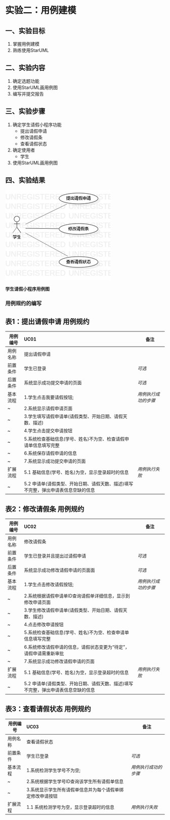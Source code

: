 # 实验二：用例建模

## 一、实验目标

1. 掌握用例建模
2. 熟练使用StarUML

## 二、实验内容

1. 确定选题功能
2. 使用StarUML画用例图
3. 编写并提交报告

## 三、实验步骤

1. 确定学生请假小程序功能
   - 提出请假申请
   - 修改请假条
   - 查看请假状态 
2. 确定使用者
   - 学生
3. 使用StarUML画用例图


## 四、实验结果

  ![学生请假小程序用例图](./Lab2_UseCaseDiagram1.jpg)  

**学生请假小程序用例图**

### 用例规约的编写

## 表1：提出请假申请 用例规约  

用例编号  | UC01 | 备注  
-|:-|-  
用例名称  | 提出请假申请  |   
前置条件  |  学生已登录    | *可选*   
后置条件  |  系统显示成功提交申请的页面    | *可选*   
基本流程  | 1.学生点击我要请假按钮;  |*用例执行成功的步骤*    
~| 2.系统显示请假申请页面  |   
~| 3.学生填写请假申请单(请假类型、开始日期、请假天数、描述)  |   
~| 4.学生点击提交申请按钮  |  
~| 5.系统检查基础信息(学号、姓名)不为空、检查请假申请单信息填写完整  |  
~| 6.系统保存请假申请的信息  |  
~| 7.系统显示成功提交申请的页面   |  
扩展流程  | 5.1 基础信息(学号、姓名)为空，显示登录超时的信息   |*用例执行失败*    
~| 5.2 申请单(请假类型、开始日期、请假天数、描述)填写不完整，弹出申请表信息空缺的信息   |

## 表2：修改请假条 用例规约  

用例编号  | UC02 | 备注  
-|:-|-  
用例名称  | 修改请假条  |   
前置条件  |  学生已登录并且提出过请假申请    | *可选*   
后置条件  |  系统显示成功修改请假申请的页面面    | *可选*   
基本流程  | 1.学生点击修改请假按钮;  |*用例执行成功的步骤*    
~| 2.系统根据请假申请单ID查询请假单详细信息，显示到修改申请页面  |  
~| 3.学生修改请假申请单(请假类型、开始日期、请假天数、描述)  |   
~| 4.点击修改申请按钮  |  
~| 5.系统检查基础信息(学号、姓名)不为空、检查申请单信息填写完整  |  
~| 6.系统修改请假申请的信息，请假状态变更为“待定”，请假申请需重新审批  |  
~| 7.系统显示成功修改请假申请的页面   |  
扩展流程  | 5.1 基础信息(学号、姓名)为空，显示登录超时的信息   |*用例执行失败*    
~| 5.2 申请单(请假类型、开始日期、请假天数、描述)填写不完整，弹出申请表信息空缺的信息   |

## 表3：查看请假状态  用例规约  

用例编号  | UC03 | 备注  
-|:-|-  
用例名称  | 查看请假状态   |   
前置条件  |  学生已登录    | *可选*   
基本流程  | 1.系统检测学生学号不为空;  |*用例执行成功的步骤*    
~| 2.系统根据学生学号ID查询该学生所有请假单信息  |   
~| 3.系统显示学生所有请假单信息并为每个请假单绑定修改申请按钮  |   
扩展流程  | 1.1 系统检测学号为空，显示登录超时的信息   |*用例执行失败*    
